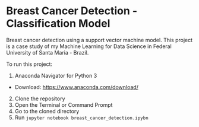 # Breast Cancer Detection - Classification Model

Breast cancer detection using a support vector machine model.
This project is a case study of my Machine Learning for Data Science in Federal University of Santa Maria - Brazil.

To run this project:
1. Anaconda Navigator for Python 3
 - Download: https://www.anaconda.com/download/
2. Clone the repository
3. Open the Terminal or Command Prompt
4. Go to the cloned directory
5. Run ``jupyter notebook breast_cancer_detection.ipybn`` 

